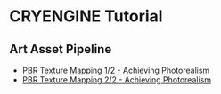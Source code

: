 # CRYENGINE Tutorial


## Art Asset Pipeline

 * [PBR Texture Mapping 1/2 - Achieving Photorealism][1]
 * [PBR Texture Mapping 2/2 - Achieving Photorealism][2]


[1]:https://www.youtube.com/watch?v=hGFP_4TYL2o
[2]:https://www.youtube.com/watch?v=br37535vsyU
